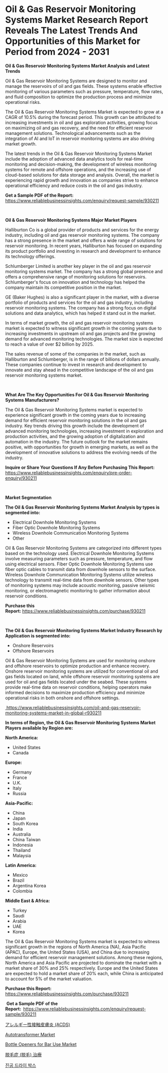 <p><h1>Oil & Gas Reservoir Monitoring Systems Market Research Report Reveals The Latest Trends And Opportunities of this Market for Period from 2024 - 2031</h1></p><p><strong>Oil & Gas Reservoir Monitoring Systems Market Analysis and Latest Trends</strong></p>
<p><p>Oil & Gas Reservoir Monitoring Systems are designed to monitor and manage the reservoirs of oil and gas fields. These systems enable effective monitoring of various parameters such as pressure, temperature, flow rates, and fluid composition to optimize the production process and minimize operational risks.</p><p>The Oil & Gas Reservoir Monitoring Systems Market is expected to grow at a CAGR of 10.5% during the forecast period. This growth can be attributed to increasing investments in oil and gas exploration activities, growing focus on maximizing oil and gas recovery, and the need for efficient reservoir management solutions. Technological advancements such as the integration of AI and IoT in reservoir monitoring systems are also driving market growth.</p><p>The latest trends in the Oil & Gas Reservoir Monitoring Systems Market include the adoption of advanced data analytics tools for real-time monitoring and decision-making, the development of wireless monitoring systems for remote and offshore operations, and the increasing use of cloud-based solutions for data storage and analysis. Overall, the market is experiencing rapid growth and innovation as companies strive to enhance operational efficiency and reduce costs in the oil and gas industry.</p></p>
<p><strong>Get a Sample PDF of the Report:&nbsp;</strong> <a href="https://www.reliablebusinessinsights.com/enquiry/request-sample/930211">https://www.reliablebusinessinsights.com/enquiry/request-sample/930211</a></p>
<p>&nbsp;</p>
<p><strong>Oil & Gas Reservoir Monitoring Systems Major Market Players</strong></p>
<p><p>Halliburton Co is a global provider of products and services for the energy industry, including oil and gas reservoir monitoring systems. The company has a strong presence in the market and offers a wide range of solutions for reservoir monitoring. In recent years, Halliburton has focused on expanding its product portfolio and investing in research and development to enhance its technology offerings.</p><p>Schlumberger Limited is another key player in the oil and gas reservoir monitoring systems market. The company has a strong global presence and offers a comprehensive range of monitoring solutions for reservoirs. Schlumberger's focus on innovation and technology has helped the company maintain its competitive position in the market.</p><p>GE (Baker Hughes) is also a significant player in the market, with a diverse portfolio of products and services for the oil and gas industry, including reservoir monitoring systems. The company has a strong focus on digital solutions and data analytics, which has helped it stand out in the market.</p><p>In terms of market growth, the oil and gas reservoir monitoring systems market is expected to witness significant growth in the coming years due to increasing investments in upstream oil and gas projects and the growing demand for advanced monitoring technologies. The market size is expected to reach a value of over $2 billion by 2025.</p><p>The sales revenue of some of the companies in the market, such as Halliburton and Schlumberger, is in the range of billions of dollars annually. These companies continue to invest in research and development to innovate and stay ahead in the competitive landscape of the oil and gas reservoir monitoring systems market.</p></p>
<p>&nbsp;</p>
<p><strong>What Are The Key Opportunities For Oil & Gas Reservoir Monitoring Systems Manufacturers?</strong></p>
<p><p>The Oil & Gas Reservoir Monitoring Systems market is expected to experience significant growth in the coming years due to increasing demand for efficient reservoir monitoring solutions in the oil and gas industry. Key trends driving this growth include the development of advanced monitoring technologies, increasing investment in exploration and production activities, and the growing adoption of digitalization and automation in the industry. The future outlook for the market remains positive, with opportunities for growth in emerging markets, as well as the development of innovative solutions to address the evolving needs of the industry.</p></p>
<p><strong>Inquire or Share Your Questions If Any Before Purchasing This Report:</strong> <a href="https://www.reliablebusinessinsights.com/enquiry/pre-order-enquiry/930211">https://www.reliablebusinessinsights.com/enquiry/pre-order-enquiry/930211</a></p>
<p>&nbsp;</p>
<p><strong>Market Segmentation</strong></p>
<p><strong>The Oil & Gas Reservoir Monitoring Systems Market Analysis by types is segmented into:</strong></p>
<p><ul><li>Electrical Downhole Monitoring Systems</li><li>Fiber Optic Downhole Monitoring Systems</li><li>Wireless Downhole Communication Monitoring Systems</li><li>Other</li></ul></p>
<p><p>Oil & Gas Reservoir Monitoring Systems are categorized into different types based on the technology used. Electrical Downhole Monitoring Systems involve measuring parameters such as pressure, temperature, and flow using electrical sensors. Fiber Optic Downhole Monitoring Systems use fiber optic cables to transmit data from downhole sensors to the surface. Wireless Downhole Communication Monitoring Systems utilize wireless technology to transmit real-time data from downhole sensors. Other types of monitoring systems may include acoustic monitoring, passive seismic monitoring, or electromagnetic monitoring to gather information about reservoir conditions.</p></p>
<p><strong>Purchase this Report:&nbsp;</strong><a href="https://www.reliablebusinessinsights.com/purchase/930211">https://www.reliablebusinessinsights.com/purchase/930211</a></p>
<p>&nbsp;</p>
<p><strong>The Oil & Gas Reservoir Monitoring Systems Market Industry Research by Application is segmented into:</strong></p>
<p><ul><li>Onshore Reservoirs</li><li>Offshore Reservoirs</li></ul></p>
<p><p>Oil & Gas Reservoir Monitoring Systems are used for monitoring onshore and offshore reservoirs to optimize production and enhance recovery. Onshore reservoir monitoring systems are utilized for conventional oil and gas fields located on land, while offshore reservoir monitoring systems are used for oil and gas fields located under the seabed. These systems provide real-time data on reservoir conditions, helping operators make informed decisions to maximize production efficiency and minimize operational risks in both onshore and offshore settings.</p></p>
<p><a href="https://www.reliablebusinessinsights.com/oil-and-gas-reservoir-monitoring-systems-market-in-global-r930211">&nbsp;https://www.reliablebusinessinsights.com/oil-and-gas-reservoir-monitoring-systems-market-in-global-r930211</a></p>
<p><strong>In terms of Region, the Oil & Gas Reservoir Monitoring Systems Market Players available by Region are:</strong></p>
<p>
    <p> <strong> North America: </strong>
        <ul>
            <li>United States</li>
            <li>Canada</li>
        </ul>
        </p> 
    <p> <strong> Europe: </strong>
        <ul>
            <li>Germany</li>
            <li>France</li>
            <li>U.K.</li>
            <li>Italy</li>
            <li>Russia</li>
        </ul>
        </p> 
    <p> <strong> Asia-Pacific: </strong>
        <ul>
            <li>China</li>
            <li>Japan</li>
            <li>South Korea</li>
            <li>India</li>
            <li>Australia</li>
            <li>China Taiwan</li>
            <li>Indonesia</li>
            <li>Thailand</li>
            <li>Malaysia</li>
        </ul>
        </p> 
    <p> <strong> Latin America: </strong>
        <ul>
            <li>Mexico</li>
            <li>Brazil</li>
            <li>Argentina Korea</li>
            <li>Colombia</li>
        </ul>
        </p> 
    <p> <strong> Middle East & Africa: </strong>
        <ul>
            <li>Turkey</li>
            <li>Saudi</li>
            <li>Arabia</li>
            <li>UAE</li>
            <li>Korea</li>
        </ul>
    </p>
    </p>
<p><p>The Oil & Gas Reservoir Monitoring Systems market is expected to witness significant growth in the regions of North America (NA), Asia Pacific (APAC), Europe, the United States (USA), and China due to increasing demand for efficient reservoir management solutions. Among these regions, North America and Asia Pacific are projected to dominate the market with a market share of 30% and 25% respectively. Europe and the United States are expected to hold a market share of 20% each, while China is anticipated to account for 5% of the market valuation.</p></p>
<p><strong>Purchase this Report: </strong><a href="https://www.reliablebusinessinsights.com/purchase/930211">https://www.reliablebusinessinsights.com/purchase/930211</a></p>
<p>&nbsp;<strong>Get a Sample PDF of the Report:&nbsp;&nbsp;</strong><a href="https://www.reliablebusinessinsights.com/enquiry/request-sample/930211">https://www.reliablebusinessinsights.com/enquiry/request-sample/930211</a></p>
<p><strong></strong></p>
<p><p><a href="https://github.com/CarlieShields/Market-Research-Report-List-1/blob/main/583374083869.md">アレルギー性接触皮膚炎 (ACDS)</a></p><p><a href="https://www.linkedin.com/pulse/autotransformer-market-analysis-sze-forecasted-period-buxqe">Autotransformer Market</a></p><p><a href="https://issuu.com/reportprime-2/docs/bottle-openers-for-bar-use-market-size-2030.pptx">Bottle Openers for Bar Use Market</a></p><p><a href="https://github.com/HershelKris/Market-Research-Report-List-1/blob/main/764375183870.md">脱毛症 (脱毛) 治療</a></p><p><a href="https://github.com/apple8975768/Market-Research-Report-List-1/blob/main/971348377623.md">진공 드라이 박스</a></p></p>